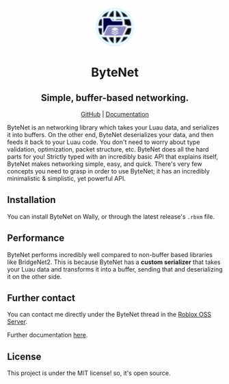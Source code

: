 <div align="center">
  
  <img align="center" src="./docs/assets/bytenetLogo.png" width=100 height=100></img>

# ByteNet

## Simple, buffer-based networking.

[GitHub](https://github.com/ffrostflame/ByteNet) | [Documentation](https://ffrostflame.github.io/ByteNet/)

</div>

ByteNet is an networking library which takes your Luau data, and serializes it into buffers. On the other end, ByteNet deserializes your data, and then feeds it back to your Luau code. You don't need to worry about type validation, optimization, packet structure, etc. ByteNet does all the hard parts for you! Strictly typed with an incredibly basic API that explains itself, ByteNet makes networking simple, easy, and quick. There's very few concepts you need to grasp in order to use ByteNet; it has an incredibly minimalistic & simplistic, yet powerful API.

## Installation

You can install ByteNet on Wally, or through the latest release's `.rbxm` file.

## Performance

ByteNet performs incredibly well compared to non-buffer based libraries like BridgeNet2. This is because ByteNet has a **custom serializer** that takes your Luau data and transforms it into a buffer, sending that and deserializing it on the other side.

## Further contact

You can contact me directly under the ByteNet thread in the [Roblox OSS Server](https://discord.gg/5KjV64PA3d).

Further documentation [here](https://ffrostflame.github.io/ByteNet/).

## License

This project is under the MIT license! so, it's open source.
